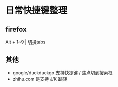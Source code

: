 # 日常快捷键整理

## firefox

Alt + 1~9  | 切换tabs


## 其他

- google/duckduckgo 支持快捷键 / 焦点切到搜索框
- zhihu.com 是支持 J/K 跳转